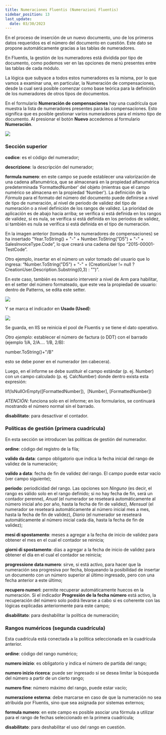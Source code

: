 ```yaml
---
title: Numeraciones Fluentis (Numerazioni Fluentis)
sidebar_position: 13
last_update:
  date: 03/30/2023
---
```


En el proceso de inserción de un nuevo documento, uno de los primeros datos requeridos es el número del documento en cuestión. Este dato se propone automáticamente gracias a las tablas de numeradores.

En Fluentis, la gestión de los numeradores está dividida por tipo de documento, como podemos ver en las opciones de menú presentes entre las tablas de cada módulo.

La lógica que subyace a todos estos numeradores es la misma, por lo que vamos a examinar una, en particular, la Numeración de compensaciones, desde la cual será posible comenzar como base teórica para la definición de los numeradores de otros tipos de documentos.

En el formulario **Numeración de compensaciones** hay una cuadrícula que muestra la lista de numeradores presentes para las compensaciones. Esto significa que es posible gestionar varios numeradores para el mismo tipo de documento. Al presionar el botón **Nuevo** accedemos al formulario **Numeración**.

![](/img/it-it/configurations/tables/fluentis-numerations/image01.png)

### Sección superior

**codice**: es el código del numerador;

**descrizione**: la descripción del numerador;

**formula numero**: en este campo se puede establecer una valorización de una cadena alfanumérica, que se almacenará en la propiedad alfanumérica predeterminada ‘FormattedNumber' del objeto (mientras que el campo numérico se almacena en la propiedad ‘Number'). La definición de la *Fórmula* para el formato del número del documento puede definirse a nivel de tipo de numeración, al nivel de periodo de validez del tipo de numeración o a nivel definición de los rangos de validez. La prioridad de aplicación es de abajo hacia arriba; se verifica si está definida en los rangos de validez, si es nula, se verifica si está definida en los periodos de validez, si también es nula se verifica si está definida en el tipo de numeración.

En la imagen anterior (tomada de los numeradores de compensaciones) se ha insertado “Year.ToString() + "-" + Number.ToString("D5") + "-" + SalesInvoiceType.Code”, lo que creará una cadena del tipo “2015-00001-TestCode”.

Otro ejemplo, insertar en el número un valor tomado del usuario que lo ingresa: “Number.ToString("D5") + "-" + (CreationUser != null ? CreationUser.Description.Substring(0,3) : "")”.

En este caso, también es necesario intervenir a nivel de Arm para habilitar, en el setter del número formateado, que este vea la propiedad de usuario: dentro de Patterns, se edita este setter.

![](/img/it-it/configurations/tables/fluentis-numerations/image02.png)

Y se marca el indicador en **Usado (Used)**:

![](/img/it-it/configurations/tables/fluentis-numerations/image03.png)

Se guarda, en IIS se reinicia el pool de Fluentis y se tiene el dato operativo.

*Otro ejemplo*: establecer el número de factura (o DDT) con el barrado (ejemplo 1/A, 2/A.... 1/B, 2/B):

number.ToString()+"/B"

esto se debe poner en el numerador (en cabecera).

Luego, en el informe se debe sustituir el campo estándar (p. ej. Number) con un campo calculado (p. ej. CalcNumber) donde dentro exista esta expresión:

Iif(IsNullOrEmpty([FormattedNumber]),  [Number], [FormattedNumber])

*ATENCIÓN*: funciona solo en el informe; en los formularios, se continuará mostrando el número normal sin el barrado.

**disabilitato**: para desactivar el contador.

### Políticas de gestión (primera cuadrícula)

En esta sección se introducen las políticas de gestión del numerador.

**ordine**: código del registro de la fila;

**valido da data**: campo obligatorio que indica la fecha inicial del rango de validez de la numeración;

**valido a data**: fecha de fin de validez del rango. El campo puede estar vacío (ver campo siguiente);

**periodo**: periodicidad del rango. Las opciones son *Ninguno* (es decir, el rango es válido solo en el rango definido; si no hay fecha de fin, será un contador perenne), *Anual* (el numerador se reseteará automáticamente al número inicial año por año, hasta la fecha de fin de validez), *Mensual* (el numerador se reseteará automáticamente al número inicial mes a mes, hasta la fecha de fin de validez), *Diario* (el numerador se reseteará automáticamente al número inicial cada día, hasta la fecha de fin de validez);

**mesi di spostamento**: meses a agregar a la fecha de inicio de validez para obtener el mes en el cual el contador se reinicia;

**giorni di spostamento**: días a agregar a la fecha de inicio de validez para obtener el día en el cual el contador se reinicia;

**progressione data numero**: sirve, si está activo, para hacer que la numeración sea progresiva por fecha, bloqueando la posibilidad de insertar un documento con un número superior al último ingresado, pero con una fecha anterior a este último;

**recupero numeri**: permite recuperar automáticamente huecos en la numeración. Si el indicador **Progresión de la fecha número** está activo, la recuperación del número solo podrá llevarse a cabo si es coherente con las lógicas explicadas anteriormente para este campo;

**disabilitato**: para deshabilitar la política de numeración;

### Rangos numéricos (segunda cuadrícula)

Esta cuadrícula está conectada a la política seleccionada en la cuadrícula anterior.

**ordine**: código del rango numérico;

**numero inizio**: es obligatorio y indica el número de partida del rango;

**numero inizio ricerca**: puede ser ingresado si se desea limitar la búsqueda del número a partir de un cierto rango;

**numero fine**: número máximo del rango, puede estar vacío;

**numerazione esterna**: debe marcarse en caso de que la numeración no sea atribuida por Fluentis, sino que sea asignada por sistemas externos;

**formula numero**: en este campo es posible asociar una fórmula a utilizar para el rango de fechas seleccionado en la primera cuadrícula;

**disabilitato**: para deshabilitar el uso del rango en cuestión.